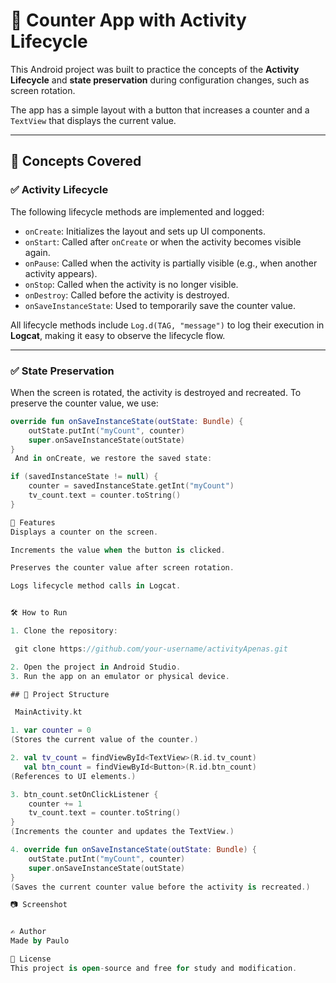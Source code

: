 # 📱 Counter App with Activity Lifecycle

This Android project was built to practice the concepts of the **Activity Lifecycle** and **state preservation** during configuration changes, such as screen rotation.

The app has a simple layout with a button that increases a counter and a `TextView` that displays the current value.

---

## 🧠 Concepts Covered

### ✅ Activity Lifecycle

The following lifecycle methods are implemented and logged:

- `onCreate`: Initializes the layout and sets up UI components.
- `onStart`: Called after `onCreate` or when the activity becomes visible again.
- `onPause`: Called when the activity is partially visible (e.g., when another activity appears).
- `onStop`: Called when the activity is no longer visible.
- `onDestroy`: Called before the activity is destroyed.
- `onSaveInstanceState`: Used to temporarily save the counter value.

All lifecycle methods include `Log.d(TAG, "message")` to log their execution in **Logcat**, making it easy to observe the lifecycle flow.

---

### ✅ State Preservation

When the screen is rotated, the activity is destroyed and recreated. To preserve the counter value, we use:

```kotlin
override fun onSaveInstanceState(outState: Bundle) {
    outState.putInt("myCount", counter)
    super.onSaveInstanceState(outState)
}
 And in onCreate, we restore the saved state:

if (savedInstanceState != null) {
    counter = savedInstanceState.getInt("myCount")
    tv_count.text = counter.toString()
}

📱 Features
Displays a counter on the screen.

Increments the value when the button is clicked.

Preserves the counter value after screen rotation.

Logs lifecycle method calls in Logcat.


🛠️ How to Run

1. Clone the repository:

 git clone https://github.com/your-username/activityApenas.git

2. Open the project in Android Studio.
3. Run the app on an emulator or physical device.

## 📂 Project Structure

 MainActivity.kt

1. var counter = 0  
(Stores the current value of the counter.)

2. val tv_count = findViewById<TextView>(R.id.tv_count)
   val btn_count = findViewById<Button>(R.id.btn_count)
(References to UI elements.)

3. btn_count.setOnClickListener {
    counter += 1
    tv_count.text = counter.toString()
}
(Increments the counter and updates the TextView.)

4. override fun onSaveInstanceState(outState: Bundle) {
    outState.putInt("myCount", counter)
    super.onSaveInstanceState(outState)
}
(Saves the current counter value before the activity is recreated.)

📷 Screenshot


✍️ Author
Made by Paulo

📝 License
This project is open-source and free for study and modification.



